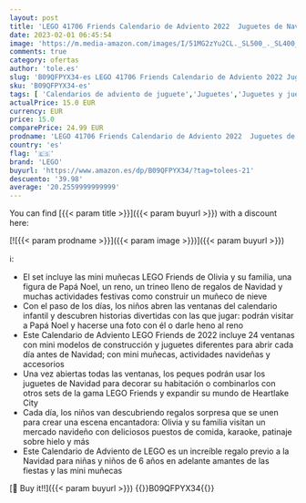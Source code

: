 ```yaml
---
layout: post
title: 'LEGO 41706 Friends Calendario de Adviento 2022  Juguetes de Navidad  Set con Figura de Papá Noel  Muñeco de Nieve y Mini Muñeca Olivia  Regalos para Niños'
date: 2023-02-01 06:45:54
image: 'https://m.media-amazon.com/images/I/51MG2zYu2CL._SL500_._SL400_.jpg'
comments: true
category: ofertas
author: 'tole.es'
slug: 'B09QFPYX34-es LEGO 41706 Friends Calendario de Adviento 2022 Juguetes de...'
sku: 'B09QFPYX34-es'
tags: [ 'Calendarios de adviento de juguete','Juguetes','Juguetes y juegos','lego','🇪🇸', ]
actualPrice: 15.0 EUR
currency: EUR
price: 15.0
comparePrice: 24.99 EUR
prodname: 'LEGO 41706 Friends Calendario de Adviento 2022  Juguetes de Navidad  Set con Figura de Papá Noel  Muñeco de Nieve y Mini Muñeca Olivia  Regalos para Niños'
country: 'es'
flag: '🇪🇸'
brand: 'LEGO'
buyurl: 'https://www.amazon.es/dp/B09QFPYX34/?tag=tolees-21'
descuento: '39.98'
average: '20.2559999999999'
---
```


You can find [{{< param title >}}]({{< param buyurl >}}) with a discount here:

[![{{< param prodname >}}]({{< param image >}})]({{< param buyurl >}})

ℹ️:

- El set incluye las mini muñecas LEGO Friends de Olivia y su familia, una figura de Papá Noel, un reno, un trineo lleno de regalos de Navidad y muchas actividades festivas como construir un muñeco de nieve
- Con el paso de los días, los niños abren las ventanas del calendario infantil y descubren historias divertidas con las que jugar: podrán visitar a Papá Noel y hacerse una foto con él o darle heno al reno
- Este Calendario de Adviento LEGO Friends de 2022 incluye 24 ventanas con mini modelos de construcción y juguetes diferentes para abrir cada día antes de Navidad; con mini muñecas, actividades navideñas y accesorios
- Una vez abiertas todas las ventanas, los peques podrán usar los juguetes de Navidad para decorar su habitación o combinarlos con otros sets de la gama LEGO Friends y expandir su mundo de Heartlake City
- Cada día, los niños van descubriendo regalos sorpresa que se unen para crear una escena encantadora: Olivia y su familia visitan un mercado navideño con deliciosos puestos de comida, karaoke, patinaje sobre hielo y más
- Este Calendario de Adviento de LEGO es un increíble regalo previo a la Navidad para niñas y niños de 6 años en adelante amantes de las fiestas y las mini muñecas

[🛒 Buy it!!]({{< param buyurl >}})
{{<world>}}B09QFPYX34{{</world>}}
